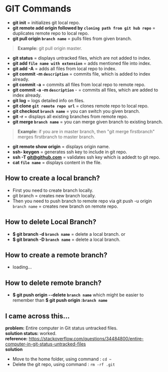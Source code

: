 # GIT Commands
- **git init** = initializes git local repo.
- **git remote add origin  followed by `cloning path from git hub repo`** = duplicates remote repo to local repo.
- **git pull origin `branch name`** = pulls files from given branch.
> **Example:** git pull origin master.
- **git status** = displays untracked files, which are not added to index.
- **git add `file name with extension`** = adds mentioned file into index.
- **git add -A** = adds all files from local repo to index. 
- **git commit -m `description`** = commits file, which is added to index already.
- **git commit -a** = commits all files from local repo to remote repo.
- **git commit -a -m `description`** - = commits all files, which are added to index already.
- **git log** = logs detailed info on files.
- **git clone `git remote repo url`** = clones remote repo to local repo.
- **git checkout `branch name`** = you can switch you given branch.
- **git -r** = displays all existing branches from remote repo.
- **git merge `branch name`** = you can merge given branch to existing branch.
> **Example:** if you are in master branch, then "git merge firstbranch" merges firstbranch to master branch.
- **git remote show origin** = displays origin name.
- **ssh- keygen** = generates ssh key to include in git repo.
- **ssh -T git@github.com** = validates ssh key which is addedt to git repo.
- **cat `file name`** = displays content in the file.

## How to create a local branch?
* First you need to create branch locally.
* git branch <branch name>= creates new branch locally.
* Then you need to push branch to remote repo via git push -u origin `branch name` = creates new branch on remote repo.
## How to delete Local Branch?
- **$ git branch -d `branch name`** = delete a local branch.
or
- **$ git branch -D `branch name`** = delete a local branch.
## How to create a remote branch?
- loading...

## How to delete remote branch?
- **$ git push origin --delete `branch name`** which might be easier to remember than **$ git push origin :`branch name`**


## I came across this...

**problem:** Entire computer in Git status untracked files.   
**solution status:** worked.  
**reference:** https://stackoverflow.com/questions/34484800/entire-computer-in-git-status-untracked-files  
**solution**
- Move to the home folder, using command : `cd ~` 
- Delete the git repo, using command : `rm -rf .git`


